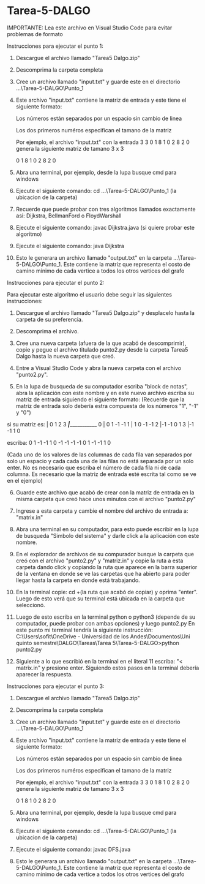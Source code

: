 # Tarea-5-DALGO
IMPORTANTE: Lea este archivo en Visual Studio Code para evitar problemas de formato

Instrucciones para ejecutar el punto 1:

1. Descargue el archivo llamado "Tarea5 Dalgo.zip"

2. Descomprima la carpeta completa

3. Cree un archivo llamado "input.txt" y guarde este en el directorio ...\Tarea-5-DALGO\Punto_1

4. Este archivo "input.txt" contiene la matriz de entrada y este tiene el siguiente formato:

   Los números están separados por un espacio sin cambio de linea

   Los dos primeros numéros especifican el tamano de la matriz 

   Por ejemplo, el archivo "input.txt" con la entrada 3 3 0 1 8 1 0 2 8 2 0 genera la siguiente matriz de tamano 3 x 3

      0 1 8
      1 0 2
      8 2 0

5. Abra una terminal, por ejemplo, desde la lupa busque cmd para windows 

6. Ejecute el siguiente comando: cd ...\Tarea-5-DALGO\Punto_1 (la ubicacion de la carpeta)

7. Recuerde que puede probar con tres algoritmos llamados exactamente asi: Dijkstra, BellmanFord o FloydWarshall

8. Ejecute el siguiente comando: javac Dijkstra.java (si quiere probar este algoritmo)

9. Ejecute el siguiente comando: java Dijkstra

10. Esto le generara un archivo llamado "output.txt" en la carpeta ...\Tarea-5-DALGO\Punto_1. Este contiene la matriz que representa el costo de camino minimo de cada vertice a todos los otros vertices del grafo

Instrucciones para ejecutar el punto 2:

Para ejecutar este algoritmo el usuario debe seguir las siguientes instrucciones:

1. Descargue el archivo llamado "Tarea5 Dalgo.zip" y desplacelo hasta la carpeta de su preferencia.

2. Descomprima el archivo.

3. Cree una nueva carpeta (afuera de la que acabó de descomprimir), copie y pegue el archivo titulado punto2.py desde la carpeta Tarea5 Dalgo hasta la nueva carpeta que creó.

4. Entre a Visual Studio Code y abra la nueva carpeta con el archivo "punto2.py".

5. En la lupa de busqueda de su computador escriba "block de notas", abra la aplicación con este nombre y en este nuevo archivo escriba su matriz de entrada siguiendo el siguiente formato:
(Recuerde que la matriz de entrada solo debería estra compuesta de los números "1", "-1" y "0")

si su matriz es:
   | 0   1   2   3
___|______________
0  | 0   1  -1  -1 
1  | 1   0  -1  -1 
2  |-1  -1   0   1
3  |-1  -1   1   0

escriba:
0	1	-1	-1
1	0	-1	-1
-1	-1	0	1
-1	-1	1	0

(Cada uno de los valores de las columnas de cada fila van separados por solo un espacio y cada cada una de las filas no está separada por un solo enter. No es necesario que escriba el número de cada fila ni de cada columna. Es necesario que la matriz de entrada esté escrita tal como se ve en el ejemplo)

6. Guarde este archivo que acabó de crear con la matriz de entrada en la misma carpeta que creó hace unos minutos con el archivo "punto2.py"

7. Ingrese a esta carpeta y cambie el nombre del archivo de entrada a: "matrix.in"

8. Abra una terminal en su computador, para esto puede escribir en la lupa de busqueda "Simbolo del sistema" y darle click a la aplicación con este nombre.

9. En el explorador de archivos de su compurador busque la carpeta que creó con el archivo "punto2.py" y "matriz.in" y copie la ruta a esta carpeta dando click y copiando la ruta que aparece en la barra superior de la ventana en donde se ve las carpetas que ha abierto para poder llegar hasta la carpeta en donde está trabajando.

10. En la terminal copie: cd +(la ruta que acabó de copiar) y oprima "enter". Luego de esto verá que su terminal está ubicada en la carpeta que seleccionó.

11. Luego de esto escriba en la terminal python o python3 (depende de su computador, puede probar con ambas opciones) y luego punto2.py  En este punto mi terminal tendría la siguiente instrucción: C:\Users\sofit\OneDrive - Universidad de los Andes\Documentos\Uni quinto semestre\DALGO\Tareas\Tarea 5\Tarea-5-DALGO>python punto2.py

12. Siguiente a lo que escribió en la terminal en el literal 11 escriba: "< matrix.in" y presione enter.
Siguiendo estos pasos en la terminal debería aparecer la respuesta.


Instrucciones para ejecutar el punto 3:

1. Descargue el archivo llamado "Tarea5 Dalgo.zip"

2. Descomprima la carpeta completa

3. Cree un archivo llamado "input.txt" y guarde este en el directorio ...\Tarea-5-DALGO\Punto_1

4. Este archivo "input.txt" contiene la matriz de entrada y este tiene el siguiente formato:

   Los números están separados por un espacio sin cambio de linea

   Los dos primeros numéros especifican el tamano de la matriz 

   Por ejemplo, el archivo "input.txt" con la entrada 3 3 0 1 8 1 0 2 8 2 0 genera la siguiente matriz de tamano 3 x 3

      0 1 8
      1 0 2
      8 2 0

5. Abra una terminal, por ejemplo, desde la lupa busque cmd para windows 

6. Ejecute el siguiente comando: cd ...\Tarea-5-DALGO\Punto_1 (la ubicacion de la carpeta)

7. Ejecute el siguiente comando: javac DFS.java 

8. Esto le generara un archivo llamado "output.txt" en la carpeta ...\Tarea-5-DALGO\Punto_1. Este contiene la matriz que representa el costo de camino minimo de cada vertice a todos los otros vertices del grafo
